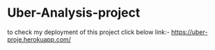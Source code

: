# Uber-Analysis-project
to check my deployment of this project click below link:-  https://uber-proje.herokuapp.com/
